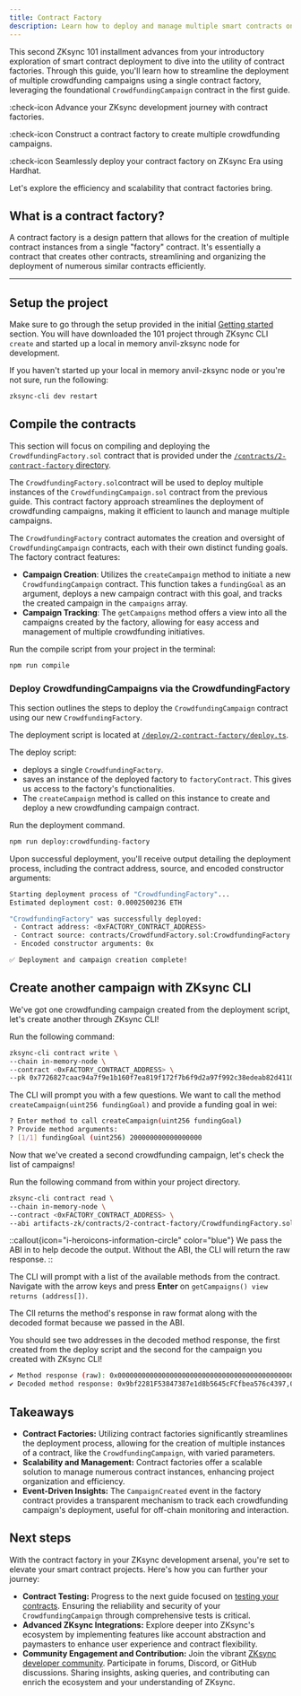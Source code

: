 ```yaml
---
title: Contract Factory
description: Learn how to deploy and manage multiple smart contracts on ZKsync using a contract factory.
---
```


This second ZKsync 101 installment advances from your introductory exploration of smart contract deployment to dive into the utility of contract factories.
Through this guide, you'll learn how to streamline the deployment of multiple crowdfunding campaigns using a single contract factory, leveraging the
foundational `CrowdfundingCampaign` contract in the first guide.

:check-icon Advance your ZKsync development journey with contract factories.

:check-icon Construct a contract factory to create multiple crowdfunding campaigns.

:check-icon Seamlessly deploy your contract factory on ZKsync Era using Hardhat.

Let's explore the efficiency and scalability that contract factories bring.

## What is a contract factory?

A contract factory is a design pattern that allows for the creation of multiple
contract instances from a single "factory" contract. It's essentially a contract
that creates other contracts, streamlining and organizing the deployment of
numerous similar contracts efficiently.

---

## Setup the project

Make sure to go through the setup provided in the initial [Getting started](/build/start-coding/zksync-101) section.
You will have downloaded the 101 project through ZKsync CLI `create` and started up a local in memory anvil-zksync node for development.

If you haven't started up your local in memory anvil-zksync node or you're not sure, run the following:

```bash
zksync-cli dev restart
```

## Compile the contracts

This section will focus on compiling and deploying the `CrowdfundingFactory.sol`
contract that is provided under the [`/contracts/2-contract-factory` directory][crowdfunding-factory-sol].

The `CrowdfundingFactory.sol`contract will be used to deploy multiple instances of
the `CrowdfundingCampaign.sol` contract from the previous guide.
This contract factory approach streamlines the deployment of crowdfunding campaigns,
making it efficient to launch and manage multiple campaigns.

The `CrowdfundingFactory` contract automates the creation and oversight of
`CrowdfundingCampaign` contracts, each with their own distinct funding goals.
The factory contract features:

- **Campaign Creation**: Utilizes the `createCampaign` method to initiate a new
`CrowdfundingCampaign` contract. This function takes a `fundingGoal` as an argument,
deploys a new campaign contract with this goal, and tracks the created campaign in the
`campaigns` array.
- **Campaign Tracking**: The `getCampaigns` method offers a view into all the campaigns
created by the factory, allowing for easy access and management of multiple crowdfunding
initiatives.

Run the compile script from your project in the terminal:

```bash [npm]
npm run compile
```

### Deploy CrowdfundingCampaigns via the CrowdfundingFactory

This section outlines the steps to deploy the `CrowdfundingCampaign` contract
using our new `CrowdfundingFactory`.

The deployment script is located at [`/deploy/2-contract-factory/deploy.ts`][deploy-script].

The deploy script:

- deploys a single `CrowdfundingFactory`.
- saves an instance of the deployed factory to `factoryContract`.
  This gives us access to the factory's functionalities.
- The `createCampaign` method is called on this instance to create
  and deploy a new crowdfunding campaign contract.

Run the deployment command.

```bash [npm]
npm run deploy:crowdfunding-factory
```

Upon successful deployment, you'll receive output detailing the deployment process,
including the contract address, source, and encoded constructor arguments:

```bash
Starting deployment process of "CrowdfundingFactory"...
Estimated deployment cost: 0.0002500236 ETH

"CrowdfundingFactory" was successfully deployed:
 - Contract address: <0xFACTORY_CONTRACT_ADDRESS>
 - Contract source: contracts/CrowdfundFactory.sol:CrowdfundingFactory
 - Encoded constructor arguments: 0x

✅ Deployment and campaign creation complete!
```

## Create another campaign with ZKsync CLI

We've got one crowdfunding campaign created from the deployment script,
let's create another through ZKsync CLI!

Run the following command:

```bash
zksync-cli contract write \
--chain in-memory-node \
--contract <0xFACTORY_CONTRACT_ADDRESS> \
--pk 0x7726827caac94a7f9e1b160f7ea819f172f7b6f9d2a97f992c38edeab82d4110
```

The CLI will prompt you with a few questions.
We want to call the method `createCampaign(uint256 fundingGoal)`
and provide a funding goal in wei:

```bash
? Enter method to call createCampaign(uint256 fundingGoal)
? Provide method arguments:
? [1/1] fundingGoal (uint256) 200000000000000000
```

Now that we've created a second crowdfunding campaign,
let's check the list of campaigns!

Run the following command from within your project directory.

```bash
zksync-cli contract read \
--chain in-memory-node \
--contract <0xFACTORY_CONTRACT_ADDRESS> \
--abi artifacts-zk/contracts/2-contract-factory/CrowdfundingFactory.sol/CrowdfundingFactory.json
```

::callout{icon="i-heroicons-information-circle" color="blue"}
We pass the ABI in to help decode the output.
Without the ABI, the CLI will return the raw response.
::

The CLI will prompt with a list of the available methods from the contract.
Navigate with the arrow keys and press **Enter** on `getCampaigns() view returns (address[])`.

The ClI returns the method's response in raw format along with the decoded format
because we passed in the ABI.

You should see two addresses in the decoded method response, the first created from
the deploy script and the second for the campaign you created with ZKsync CLI!

```bash
✔ Method response (raw): 0x000000000000000000000000000000000000000000000000000000000000002000000000000000000000000000000000000000000000000000000000000000020000000000000000000000009bf2281f53847387e1d8b5645cfcfbea576c4397000000000000000000000000ca55c6bbb6b122058ed742c33859f3621bc8030c
✔ Decoded method response: 0x9bf2281F53847387e1d8b5645cFCfbea576c4397,0xca55c6BBB6B122058Ed742C33859F3621bc8030c
```

## Takeaways

- **Contract Factories:** Utilizing contract factories significantly streamlines
the deployment process, allowing for the creation of multiple instances of a
contract, like the `CrowdfundingCampaign`, with varied parameters.
- **Scalability and Management:** Contract factories offer a scalable solution to manage
numerous contract instances, enhancing project organization and efficiency.
- **Event-Driven Insights:** The `CampaignCreated` event in the factory contract provides
a transparent mechanism to track each crowdfunding campaign's deployment, useful for
off-chain monitoring and interaction.

## Next steps

With the contract factory in your ZKsync development arsenal, you're set to elevate
your smart contract projects. Here's how you can further your journey:

- **Contract Testing:** Progress to the next guide focused on [testing your contracts](/build/start-coding/zksync-101/testing).
Ensuring the reliability and security of your `CrowdfundingCampaign` through
comprehensive tests is critical.
- **Advanced ZKsync Integrations:** Explore deeper into ZKsync's ecosystem by
implementing features like account abstraction and paymasters to enhance user
experience and contract flexibility.
- **Community Engagement and Contribution:** Join the vibrant [ZKsync developer community][zksync-community].
Participate in forums, Discord, or GitHub discussions. Sharing insights, asking queries,
and contributing can enrich the ecosystem and your understanding of ZKsync.

[crowdfunding-factory-sol]: https://github.com/matter-labs/zksync-contract-templates/blob/main/templates/101/contracts/2-contract-factory/CrowdfundingFactory.sol
[deploy-script]: https://github.com/matter-labs/zksync-contract-templates/blob/main/templates/101/deploy/2-contract-factory/deploy.ts
[zksync-community]: /build/resources/community-channels
